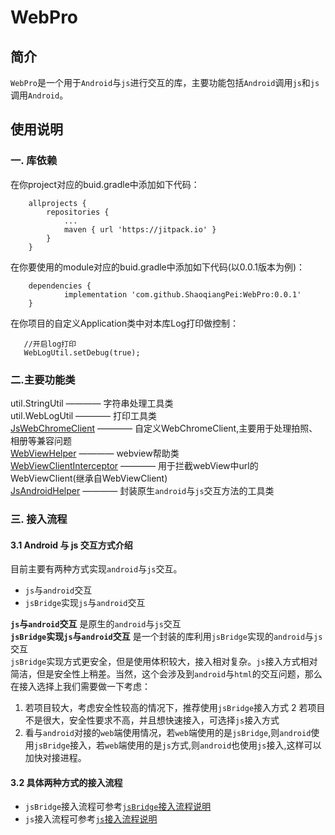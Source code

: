 # WebPro
## 简介
`WebPro`是一个用于`Android`与`js`进行交互的库，主要功能包括`Android`调用`js`和`js`调用`Android`。

## 使用说明
### 一. 库依赖
在你project对应的buid.gradle中添加如下代码：
```
	allprojects {
		repositories {
			...
			maven { url 'https://jitpack.io' }
		}
	}
```
在你要使用的module对应的buid.gradle中添加如下代码(以0.0.1版本为例)：
```
	dependencies {
	        implementation 'com.github.ShaoqiangPei:WebPro:0.0.1'
	}
```
在你项目的自定义Application类中对本库Log打印做控制：
```
   //开启log打印
   WebLogUtil.setDebug(true);
```
### 二.主要功能类
util.StringUtil ————  字符串处理工具类  
util.WebLogUtil ————  打印工具类  
[JsWebChromeClient](https://github.com/ShaoqiangPei/WebPro/blob/master/read/JsWebChromeClient%E4%BD%BF%E7%94%A8%E8%AF%B4%E6%98%8E.md) ————  自定义WebChromeClient,主要用于处理拍照、相册等兼容问题  
[WebViewHelper](https://github.com/ShaoqiangPei/WebPro/blob/master/read/WebViewHelper%E4%BD%BF%E7%94%A8%E8%AF%B4%E6%98%8E.md) ————  webview帮助类   
[WebViewClientInterceptor](https://github.com/ShaoqiangPei/WebPro/blob/master/read/WebViewClientInterceptor%E4%BD%BF%E7%94%A8%E8%AF%B4%E6%98%8E.md) ————  用于拦截webView中url的WebViewClient(继承自WebViewClient)  
[JsAndroidHelper](https://github.com/ShaoqiangPei/WebPro/blob/master/read/js%E6%8E%A5%E5%85%A5%E6%B5%81%E7%A8%8B%E8%AF%B4%E6%98%8E.md) ————  封装原生`android`与`js`交互方法的工具类  
### 三. 接入流程
#### 3.1 Android 与 js 交互方式介绍
目前主要有两种方式实现`android`与`js`交互。  
- `js`与`android`交互
- `jsBridge`实现`js`与`android`交互  

**`js`与`android`交互** 是原生的`android`与`js`交互  
**`jsBridge`实现`js`与`android`交互** 是一个封装的库利用`jsBridge`实现的`android`与`js`交互  
`jsBridge`实现方式更安全，但是使用体积较大，接入相对复杂。`js`接入方式相对简洁，但是安全性上稍差。当然，这个会涉及到`android`与`html`的交互问题，那么在接入选择上我们需要做一下考虑：  
1. 若项目较大，考虑安全性较高的情况下，推荐使用`jsBridge`接入方式
2  若项目不是很大，安全性要求不高，并且想快速接入，可选择`js`接入方式
3. 看与`android`对接的`web`端使用情况，若`web`端使用的是`jsBridge`,则`android`使用`jsBridge`接入，若`web`端使用的是`js`方式,则`android`也使用`js`接入,这样可以加快对接进程。
#### 3.2 具体两种方式的接入流程
- `jsBridge`接入流程可参考[`jsBridge`接入流程说明](https://github.com/ShaoqiangPei/WebPro/blob/master/read/%E6%8E%A5%E5%85%A5%E6%B5%81%E7%A8%8B%E8%AF%B4%E6%98%8E.md)  
- `js`接入流程可参考[`js`接入流程说明](https://github.com/ShaoqiangPei/WebPro/blob/master/read/js%E6%8E%A5%E5%85%A5%E6%B5%81%E7%A8%8B%E8%AF%B4%E6%98%8E.md)



